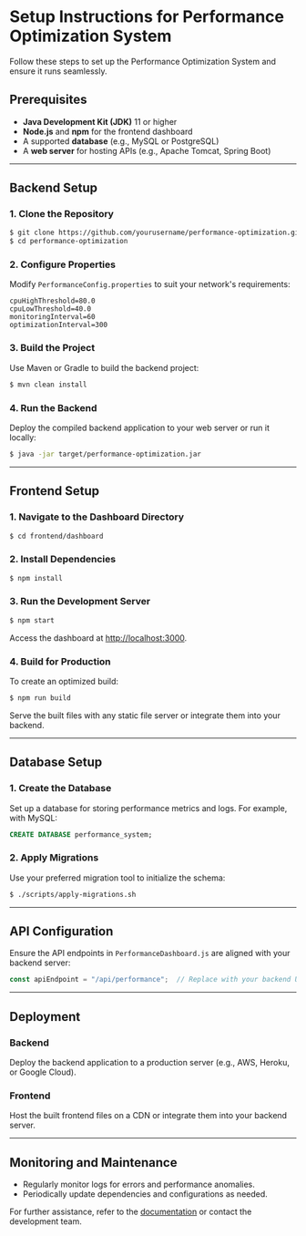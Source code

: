 # Setup Instructions for Performance Optimization System

Follow these steps to set up the Performance Optimization System and ensure it runs seamlessly.

## Prerequisites
- **Java Development Kit (JDK)** 11 or higher
- **Node.js** and **npm** for the frontend dashboard
- A supported **database** (e.g., MySQL or PostgreSQL)
- A **web server** for hosting APIs (e.g., Apache Tomcat, Spring Boot)

---

## Backend Setup

### 1. Clone the Repository
```bash
$ git clone https://github.com/yourusername/performance-optimization.git
$ cd performance-optimization
```

### 2. Configure Properties
Modify `PerformanceConfig.properties` to suit your network's requirements:
```properties
cpuHighThreshold=80.0
cpuLowThreshold=40.0
monitoringInterval=60
optimizationInterval=300
```

### 3. Build the Project
Use Maven or Gradle to build the backend project:
```bash
$ mvn clean install
```

### 4. Run the Backend
Deploy the compiled backend application to your web server or run it locally:
```bash
$ java -jar target/performance-optimization.jar
```

---

## Frontend Setup

### 1. Navigate to the Dashboard Directory
```bash
$ cd frontend/dashboard
```

### 2. Install Dependencies
```bash
$ npm install
```

### 3. Run the Development Server
```bash
$ npm start
```
Access the dashboard at [http://localhost:3000](http://localhost:3000).

### 4. Build for Production
To create an optimized build:
```bash
$ npm run build
```
Serve the built files with any static file server or integrate them into your backend.

---

## Database Setup

### 1. Create the Database
Set up a database for storing performance metrics and logs. For example, with MySQL:
```sql
CREATE DATABASE performance_system;
```

### 2. Apply Migrations
Use your preferred migration tool to initialize the schema:
```bash
$ ./scripts/apply-migrations.sh
```

---

## API Configuration

Ensure the API endpoints in `PerformanceDashboard.js` are aligned with your backend server:
```javascript
const apiEndpoint = "/api/performance";  // Replace with your backend URL
```

---

## Deployment

### Backend
Deploy the backend application to a production server (e.g., AWS, Heroku, or Google Cloud).

### Frontend
Host the built frontend files on a CDN or integrate them into your backend server.

---

## Monitoring and Maintenance
- Regularly monitor logs for errors and performance anomalies.
- Periodically update dependencies and configurations as needed.

For further assistance, refer to the [documentation](docs/README.md) or contact the development team.
